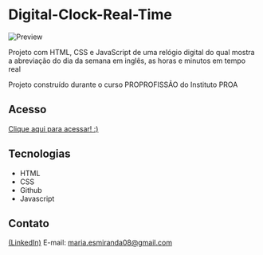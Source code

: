 # Digital-Clock-Real-Time

![Preview](https://github.com/MaduSales/Digital-Clock-Real-Time/assets/166547195/34da9cbd-c632-4aa3-bc52-bfa985755e7f)

Projeto com HTML, CSS e JavaScript de uma  relógio digital do qual mostra a abreviação do dia da semana em inglês, as horas e minutos em tempo real

Projeto construído durante o curso PROPROFISSÃO do Instituto PROA


## Acesso

[Clique aqui para acessar! :)](https://madusales.github.io/Digital-Clock-Real-Time/)

## Tecnologias
- HTML
- CSS
- Github
- Javascript

## Contato
[(LinkedIn)](www.linkedin.com/in/maria-eduarda-de-sales-78a04221b)
E-mail: maria.esmiranda08@gmail.com
